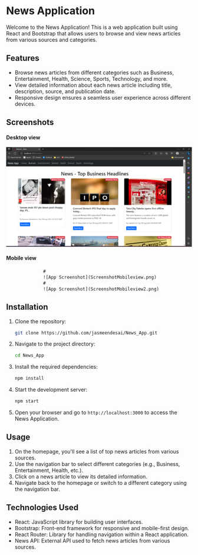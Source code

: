 # News Application

Welcome to the News Application! This is a web application built using React and Bootstrap that allows users to browse and view news articles from various sources and categories.

## Features

- Browse news articles from different categories such as Business, Entertainment, Health, Science, Sports, Technology, and more.
- View detailed information about each news article including title, description, source, and publication date.
- Responsive design ensures a seamless user experience across different devices.

## Screenshots

#### Desktop view

![App Screenshot](screenshot.png)

#### Mobile view
                  #
                  ![App Screenshot](ScreenshotMobileview.png)
                  #
                  ![App Screenshot](ScreenshotMobileview2.png)

## Installation

1. Clone the repository:

   ```bash
   git clone https://github.com/jasmeendesai/News_App.git
   ```

2. Navigate to the project directory:

   ```bash
   cd News_App
   ```

3. Install the required dependencies:

   ```bash
   npm install
   ```

4. Start the development server:

   ```bash
   npm start
   ```

5. Open your browser and go to `http://localhost:3000` to access the News Application.

## Usage

1. On the homepage, you'll see a list of top news articles from various sources.
2. Use the navigation bar to select different categories (e.g., Business, Entertainment, Health, etc.).
3. Click on a news article to view its detailed information.
4. Navigate back to the homepage or switch to a different category using the navigation bar.

## Technologies Used

- React: JavaScript library for building user interfaces.
- Bootstrap: Front-end framework for responsive and mobile-first design.
- React Router: Library for handling navigation within a React application.
- News API: External API used to fetch news articles from various sources.
